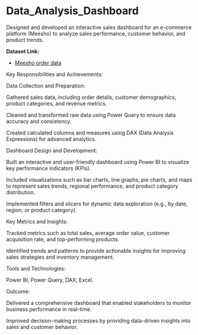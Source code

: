 # Data_Analysis_Dashboard
Designed and developed an interactive sales dashboard for an e-commerce platform (Meesho) to analyze sales performance, customer behavior, and product trends.

**Dataset Link:**
- <a href="https://www.kaggle.com/datasets/sahilr05/meesho-orders">Meesho order data</a>

Key Responsibilities and Achievements:

Data Collection and Preparation:

Gathered sales data, including order details, customer demographics, product categories, and revenue metrics.

Cleaned and transformed raw data using Power Query to ensure data accuracy and consistency.

Created calculated columns and measures using DAX (Data Analysis Expressions) for advanced analytics.

Dashboard Design and Development:

Built an interactive and user-friendly dashboard using Power BI to visualize key performance indicators (KPIs).

Included visualizations such as bar charts, line graphs, pie charts, and maps to represent sales trends, regional performance, and product category distribution.

Implemented filters and slicers for dynamic data exploration (e.g., by date, region, or product category).

Key Metrics and Insights:

Tracked metrics such as total sales, average order value, customer acquisition rate, and top-performing products.

Identified trends and patterns to provide actionable insights for improving sales strategies and inventory management.

Tools and Technologies:

Power BI, Power Query, DAX, Excel.

Outcome:

Delivered a comprehensive dashboard that enabled stakeholders to monitor business performance in real-time.

Improved decision-making processes by providing data-driven insights into sales and customer behavior.
